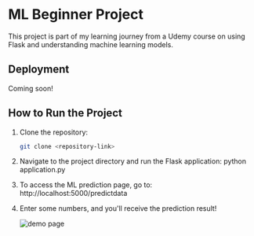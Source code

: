# ML Beginner Project

This project is part of my learning journey from a Udemy course on using Flask and understanding machine learning models.

## Deployment
Coming soon!

## How to Run the Project

1. Clone the repository:
   ```bash
   git clone <repository-link>
2. Navigate to the project directory and run the Flask application:
   python application.py
3. To access the ML prediction page, go to:
   http://localhost:5000/predictdata
4. Enter some numbers, and you'll receive the prediction result!

   ![demo page](demo.png)

